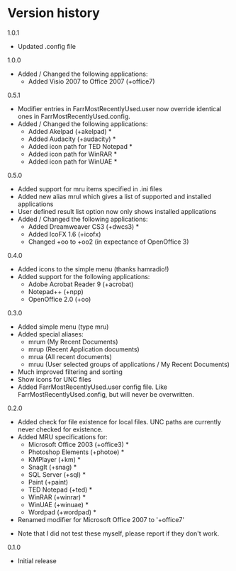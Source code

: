 # Version history

1.0.1
- Updated .config file

1.0.0
- Added / Changed the following applications:
  - Added Visio 2007 to Office 2007 (+office7)

0.5.1
- Modifier entries in FarrMostRecentlyUsed.user now override identical ones in FarrMostRecentlyUsed.config.
- Added / Changed the following applications:
  - Added Akelpad (+akelpad) *
  - Added Audacity (+audacity) *
  - Added icon path for TED Notepad *
  - Added icon path for WinRAR *
  - Added icon path for WinUAE *

0.5.0
- Added support for mru items specified in .ini files
- Added new alias mrul which gives a list of supported and installed applications
- User defined result list option now only shows installed applications
- Added / Changed the following applications:
  - Added Dreamweaver CS3 (+dwcs3) *
  - Added IcoFX 1.6 (+icofx)
  - Changed +oo to +oo2 (in expectance of OpenOffice 3)

0.4.0
- Added icons to the simple menu (thanks hamradio!)
- Added support for the following applications:
  - Adobe Acrobat Reader 9 (+acrobat)
  - Notepad++ (+npp)
  - OpenOffice 2.0 (+oo)

0.3.0
- Added simple menu (type mru)
- Added special aliases:
  - mrum (My Recent Documents)
  - mrup (Recent Application documents)
  - mrua (All recent documents)
  - mruu (User selected groups of applications / My Recent Documents)
- Much improved filtering and sorting
- Show icons for UNC files
- Added FarrMostRecentlyUsed.user config file. Like FarrMostRecentlyUsed.config, but will never be overwritten.

0.2.0
- Added check for file existence for local files. UNC paths are currently never checked for existence.
- Added MRU specifications for:
  - Microsoft Office 2003 (+office3) *
  - Photoshop Elements (+photoe) *
  - KMPlayer (+km) *
  - SnagIt (+snag) *
  - SQL Server (+sql) *
  - Paint (+paint)
  - TED Notepad (+ted) *
  - WinRAR (+winrar) *
  - WinUAE (+winuae) *
  - Wordpad (+wordpad) *
- Renamed modifier for Microsoft Office 2007 to '+office7' 

* Note that I did not test these myself, please report if they don't work.

0.1.0
- Initial release
